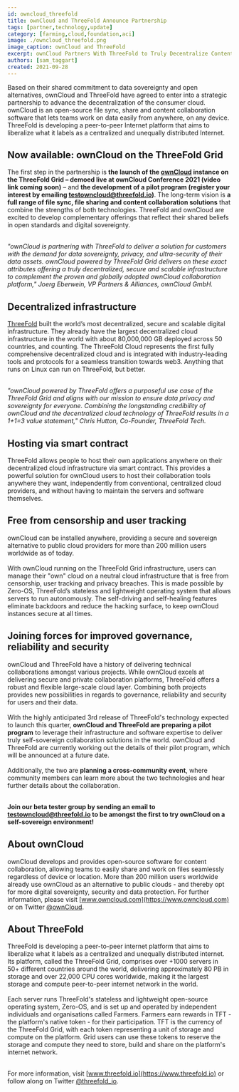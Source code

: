 ```yaml
---
id: owncloud_threefold
title: ownCloud and ThreeFold Announce Partnership
tags: [partner,technology,update]
category: [farming,cloud,foundation,aci]
image: ./owncloud_threefold.png
image_caption: ownCloud and ThreeFold
excerpt: ownCloud Partners With ThreeFold to Truly Decentralize Content Collaboration
authors: [sam_taggart]
created: 2021-09-28
---
```


Based on their shared commitment to data sovereignty and open alternatives, ownCloud and ThreeFold have agreed to enter into a strategic partnership to advance the decentralization of the consumer cloud. ownCloud is an open-source file sync, share and content collaboration software that lets teams work on data easily from anywhere, on any device. ThreeFold is developing a peer-to-peer Internet platform that aims to liberalize what it labels as a centralized and unequally distributed Internet.

## Now available: ownCloud on the ThreeFold Grid

The first step in the partnership is **the launch of the [ownCloud](https://www.owncloud.com) instance on the ThreeFold Grid – demoed live at ownCloud Conference 2021 (video link coming soon)** – and **the development of  a pilot program (register your interest by emailing testowncloud@threefold.io)**. The long-term vision is **a full range of file sync, file sharing and content collaboration solutions** that combine the strengths of both technologies. ThreeFold and ownCloud are excited to develop complementary offerings that reflect their shared beliefs in open standards and digital sovereignty. 
<br/>
<br/>

*"ownCloud is partnering with ThreeFold to deliver a solution for customers with the demand for data sovereignty, privacy, and ultra-security of their data assets. ownCloud powered by ThreeFold Grid delivers on these exact attributes offering a truly decentralized, secure and scalable infrastructure to complement the proven and globally adopted ownCloud collaboration platform," Joerg Eberwein, VP Partners & Alliances, ownCloud GmbH.*

## Decentralized infrastructure

[ThreeFold](https://threefold.io) built the world’s most decentralized, secure and scalable digital infrastructure. They already have the largest decentralized cloud infrastructure in the world with about 80,000,000 GB deployed across 50 countries, and counting. The ThreeFold Cloud represents the first fully comprehensive decentralized cloud and is integrated with industry-leading tools and protocols for a seamless transition towards web3. Anything that runs on Linux can run on ThreeFold, but better.
<br/>
<br/>

*"ownCloud powered by ThreeFold offers a purposeful use case of the ThreeFold Grid and aligns with our mission to ensure data privacy and sovereignty for everyone. Combining the longstanding credibility of ownCloud and the decentralized cloud technology of ThreeFold results in a 1+1=3 value statement," Chris Hutton, Co-Founder, ThreeFold Tech.*

## Hosting via smart contract

ThreeFold allows people to host their own applications anywhere on their decentralized cloud infrastructure via smart contract. This provides a powerful solution for ownCloud users to host their collaboration tools anywhere they want, independently from conventional, centralized cloud providers, and without having to maintain the servers and software themselves.

## Free from censorship and user tracking

ownCloud can be installed anywhere, providing a secure and sovereign alternative to public cloud providers ​​for more than 200 million users worldwide as of today.
<br/>
<br/>
With ownCloud running on the ThreeFold Grid infrastructure, users can manage their "own" cloud on a neutral cloud infrastructure that is free from censorship, user tracking and privacy breaches. This is made possible by Zero-OS, ThreeFold’s stateless and lightweight operating system that allows servers to run autonomously. The self-driving and self-healing features eliminate backdoors and reduce the hacking surface, to keep ownCloud instances secure at all times.

## Joining forces for improved governance, reliability and security

ownCloud and ThreeFold have a history of delivering technical collaborations amongst various projects. While ownCloud excels at delivering secure and private collaboration platforms, ThreeFold offers a robust and flexible large-scale cloud layer. Combining both projects provides new possibilities in regards to governance, reliability and security for users and their data. 
<br/>
<br/>
With the highly anticipated 3rd release of ThreeFold's technology expected to launch this quarter, **ownCloud and ThreeFold are preparing a pilot program** to leverage their infrastructure and software expertise to deliver truly self-sovereign collaboration solutions in the world. ownCloud and ThreeFold are currently working out the details of their pilot program, which will be announced at a future date.
<br/>
<br/>
Additionally, the two are **planning a cross-community event**, where community members can learn more about the two technologies and hear further details about the collaboration.
<br/>
<br/>

**Join our beta tester group by sending an email to testowncloud@threefold.io to be amongst the first to try ownCloud on a self-sovereign environment!**

## About ownCloud

ownCloud develops and provides open-source software for content collaboration, allowing teams to easily share and work on files seamlessly regardless of device or location. More than 200 million users worldwide already use ownCloud as an alternative to public clouds - and thereby opt for more digital sovereignty, security and data protection. For further information, please visit [www.owncloud.com](https://www.owncloud.com) or on Twitter [@ownCloud](https://twitter.com/ownCloud).

## About ThreeFold

ThreeFold is developing a peer-to-peer internet platform that aims to liberalize what it labels as a centralized and unequally distributed internet. Its platform, called the ThreeFold Grid, comprises over +1000 servers in 50+ different countries around the world, delivering approximately 80 PB in storage and over 22,000 CPU cores worldwide, making it the largest storage and compute peer-to-peer internet network in the world.
<br/>
<br/>
Each server runs ThreeFold's stateless and lightweight open-source operating system, Zero-OS, and is set up and operated by independent individuals and organisations called Farmers. Farmers earn rewards in TFT - the platform's native token - for their participation. TFT is the currency of the ThreeFold Grid, with each token representing a unit of storage and compute on the platform. Grid users can use these tokens to reserve the storage and compute they need to store, build and share on the platform's internet network.
<br/>
<br/>

For more information, visit [www.threefold.io](https://www.threefold.io) or follow along on Twitter [@threefold_io](https://twitter.com/threefold_io).
